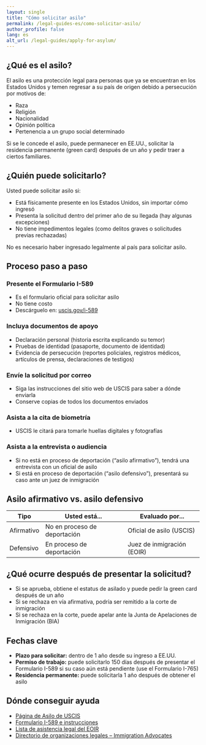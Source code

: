 ```yaml
---
layout: single
title: "Cómo solicitar asilo"
permalink: /legal-guides-es/como-solicitar-asilo/
author_profile: false
lang: es
alt_url: /legal-guides/apply-for-asylum/
---
```

## ¿Qué es el asilo?

El asilo es una protección legal para personas que ya se encuentran en los Estados Unidos y temen regresar a su país de origen debido a persecución por motivos de:

- Raza  
- Religión  
- Nacionalidad  
- Opinión política  
- Pertenencia a un grupo social determinado  

Si se le concede el asilo, puede permanecer en EE.UU., solicitar la residencia permanente (green card) después de un año y pedir traer a ciertos familiares.

## ¿Quién puede solicitarlo?

Usted puede solicitar asilo si:

- Está físicamente presente en los Estados Unidos, sin importar cómo ingresó  
- Presenta la solicitud dentro del primer año de su llegada (hay algunas excepciones)  
- No tiene impedimentos legales (como delitos graves o solicitudes previas rechazadas)  

No es necesario haber ingresado legalmente al país para solicitar asilo.

## Proceso paso a paso

### Presente el Formulario I-589

- Es el formulario oficial para solicitar asilo  
- No tiene costo  
- Descárguelo en: [uscis.gov/i-589](https://www.uscis.gov/i-589)

### Incluya documentos de apoyo

- Declaración personal (historia escrita explicando su temor)  
- Pruebas de identidad (pasaporte, documento de identidad)  
- Evidencia de persecución (reportes policiales, registros médicos, artículos de prensa, declaraciones de testigos)

### Envíe la solicitud por correo

- Siga las instrucciones del sitio web de USCIS para saber a dónde enviarla  
- Conserve copias de todos los documentos enviados

### Asista a la cita de biometría

- USCIS le citará para tomarle huellas digitales y fotografías

### Asista a la entrevista o audiencia

- Si no está en proceso de deportación (“asilo afirmativo”), tendrá una entrevista con un oficial de asilo  
- Si está en proceso de deportación (“asilo defensivo”), presentará su caso ante un juez de inmigración

## Asilo afirmativo vs. asilo defensivo

| Tipo         | Usted está...                | Evaluado por...           |
|--------------|------------------------------|----------------------------|
| Afirmativo   | No en proceso de deportación | Oficial de asilo (USCIS)   |
| Defensivo    | En proceso de deportación    | Juez de inmigración (EOIR) |

## ¿Qué ocurre después de presentar la solicitud?

- Si se aprueba, obtiene el estatus de asilado y puede pedir la green card después de un año  
- Si se rechaza en vía afirmativa, podría ser remitido a la corte de inmigración  
- Si se rechaza en la corte, puede apelar ante la Junta de Apelaciones de Inmigración (BIA)

## Fechas clave

- **Plazo para solicitar:** dentro de 1 año desde su ingreso a EE.UU.  
- **Permiso de trabajo:** puede solicitarlo 150 días después de presentar el Formulario I-589 si su caso aún está pendiente (use el Formulario I-765)  
- **Residencia permanente:** puede solicitarla 1 año después de obtener el asilo

## Dónde conseguir ayuda

- [Página de Asilo de USCIS](https://www.uscis.gov/humanitarian/refugees-and-asylum/asylum)  
- [Formulario I-589 e instrucciones](https://www.uscis.gov/i-589)  
- [Lista de asistencia legal del EOIR](https://www.justice.gov/eoir/list-pro-bono-legal-service-providers)  
- [Directorio de organizaciones legales – Immigration Advocates](https://www.immigrationadvocates.org/nonprofit/legaldirectory/)